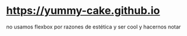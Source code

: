 # https://yummy-cake.github.io
no usamos flexbox por razones de estética y ser cool y hacernos notar
